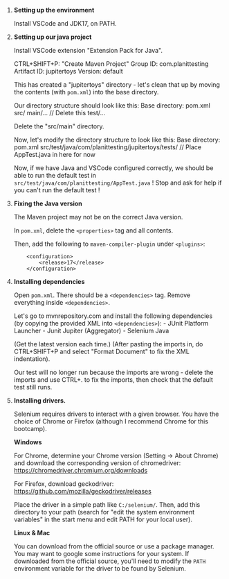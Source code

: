 1. **Setting up the environment**
   
    Install VSCode and JDK17, on PATH.

2. **Setting up our java project**
   
    Install VSCode extension "Extension Pack for Java".

    CTRL+SHIFT+P: "Create Maven Project"
        Group ID: com.planittesting
        Artifact ID: jupitertoys
        Version: default

    This has created a "jupitertoys" directory - let's clean that up by moving the contents (with `pom.xml`) into the
    base directory.

    Our directory structure should look like this:
        Base directory:
            pom.xml
            src/
                main/...    // Delete this
                test/...

    Delete the "src/main" directory.

    Now, let's modify the directory structure to look like this:
        Base directory:
            pom.xml
            src/test/java/com/planittesting/jupitertoys/tests/  // Place AppTest.java in here for now

    Now, if we have Java and VSCode configured correctly, we should be able to run the default test in `src/test/java/com/planittesting/AppTest.java`
        ! Stop and ask for help if you can't run the default test !

3. **Fixing the Java version**

    The Maven project may not be on the correct Java version.

    In `pom.xml`, delete the `<properties>` tag and all contents.

    Then, add the following to `maven-compiler-plugin` under `<plugins>`:
    ```
        <configuration>
            <release>17</release>
        </configuration>
    ```

4. **Installing dependencies**

    Open `pom.xml`. There should be a `<dependencies>` tag. Remove everything inside `<dependencies>`.

    Let's go to mvnrepository.com and install the following dependencies
    (by copying the provided XML into `<dependencies>`):
         - JUnit Platform Launcher
         - Junit Jupiter (Aggregator)
         - Selenium Java

    (Get the latest version each time.)
    (After pasting the imports in, do CTRL+SHIFT+P and select "Format Document" to fix the XML indentation). 

    Our test will no longer run because the imports are wrong - delete the imports and use CTRL+. to fix the imports,
    then check that the default test still runs.

5. **Installing drivers.**
   
    Selenium requires drivers to interact with a given browser.
    You have the choice of Chrome or Firefox (although I recommend Chrome for this bootcamp).

    **Windows**

    For Chrome, determine your Chrome version (Setting -> About Chrome) and download the corresponding version of
    chromedriver: https://chromedriver.chromium.org/downloads

    For Firefox, download geckodriver: https://github.com/mozilla/geckodriver/releases

    Place the driver in a simple path like `C:/selenium/`. Then, add this directory to your path (search for
    "edit the system environment variables" in the start menu and edit PATH for your local user).

    **Linux & Mac**

    You can download from the official source or use a package manager. You may want to google some instructions for
    your system. If downloaded from the official source, you'll need to modify the `PATH` environment variable for 
    the driver to be found by Selenium.